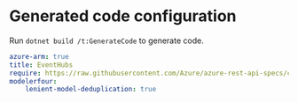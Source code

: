 # Generated code configuration

Run `dotnet build /t:GenerateCode` to generate code.

``` yaml
azure-arm: true
title: EventHubs
require: https://raw.githubusercontent.com/Azure/azure-rest-api-specs/c81039d056cc5aa0a0025f5b9e5446a7c194bd1f/specification/eventhub/resource-manager/readme.md
modelerfour:
    lenient-model-deduplication: true
```
